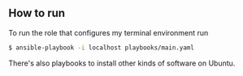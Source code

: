 ## How to run

To run the role that configures my terminal environment run

```bash
$ ansible-playbook -i localhost playbooks/main.yaml
```

There's also playbooks to install other kinds of software on Ubuntu.
